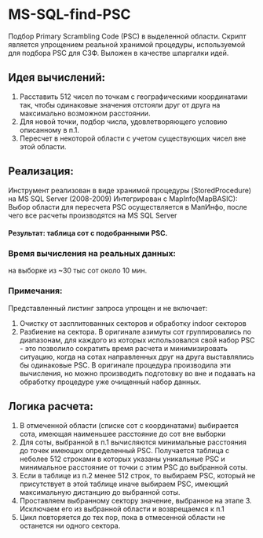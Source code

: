 # MS-SQL-find-PSC
Подбор Primary Scrambling Code (PSC) в выделенной области.
Скрипт является упрощением реальной хранимой процедуры, используемой для подбора PSC для СЗФ. 
Выложен в качестве шпаргалки идей.   
## Идея вычислений: 
1. Расставить 512 чисел по точкам с географическими координатами так, чтобы одинаковые значения отстояли друг от друга на максимально возможном расстоянии. 
2. Для новой точки, подбор числа, удовлетворяющего условию описанному в п.1.
3. Пересчет в некоторой области с учетом существующих чисел вне этой области.
## Реализация:
Инструмент реализован в виде хранимой процедуры (StoredProcedure) на MS SQL Server
(2008-2009)
Интегрирован с MapInfo(MapBASIC): Выбор области для пересчета PSC осуществляется в МапИнфо, после чего все расчеты производятся на MS SQL Server
#### Результат: таблица сот с подобранными PSC.
### Время вычисления на реальных данных: 
на выборке из ~30 тыс сот около 10 мин. 
### Примечания:
Представленный листинг запроса упрощен и не включает:
1. Очистку от засплитованных секторов и обработку indoor секторов
2. Разбиение на сектора. В оригинале азимуты сот группировались по диапазонам, для каждого из которых использовался свой набор PSC - это позволило сократить время расчета и минимизировать ситуацию, когда на сотах направленных друг на друга выставлялись бы одинаковые PSC. В оригинале процедура производила эти вычисления, но можно производить подготовку во вне и подавать на обработку процедуре уже очищенный набор данных.
## Логика расчета:
1. В отмеченной области (списке сот с координатами) выбирается сота, имеющая наименьшее расстояние до сот вне выборки
2. Для соты, выбранной в п.1 вычисляются минимальные расстояния до точек имеющих определенный PSC. Получается таблица с неболее 512 строками в которых указаны уникальные PSC и минимальное расстояние от точки с этим PSC до выбранной соты.
3. Если в таблице из п.2 менее 512 строк, то выбираем PSC, который не присутствует в этой таблице иначе выбираем PSC, имеющий максимальную дистанцию до выбранной соты.
4. Проставляем выбранному сектору значение, выбранное на этапе 3. Исключаем его из выбранной области и возврещаемся к п.1
5. Цикл повторяется до тех пор, пока в отмесенной области не останется ни одного сектора.
